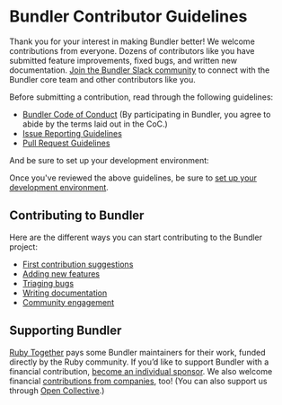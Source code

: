 # Bundler Contributor Guidelines

Thank you for your interest in making Bundler better! We welcome contributions from everyone. Dozens of contributors like you have submitted feature improvements, fixed bugs, and written new documentation. [Join the Bundler Slack community](http://slack.bundler.io/) to connect with the Bundler core team and other contributors like you.

Before submitting a contribution, read through the following guidelines:

* [Bundler Code of Conduct](https://github.com/bundler/bundler/blob/master/CODE_OF_CONDUCT.md) (By participating in Bundler, you agree to abide by the terms laid out in the CoC.)
* [Issue Reporting Guidelines](https://github.com/bundler/bundler/blob/master/doc/contributing/ISSUES.md)
* [Pull Request Guidelines](https://github.com/bundler/bundler/blob/master/doc/development/PULL_REQUESTS.md)

And be sure to set up your development environment:

Once you've reviewed the above guidelines, be sure to [set up your development environment](https://github.com/bundler/bundler/blob/master/doc/development/SETUP.md).

## Contributing to Bundler

Here are the different ways you can start contributing to the Bundler project:

* [First contribution suggestions](https://github.com/bundler/bundler/blob/master/doc/contributing/HOW_YOU_CAN_HELP.md)
* [Adding new features](https://github.com/bundler/bundler/blob/master/doc/development/NEW_FEATURES.md)
* [Triaging bugs](https://github.com/bundler/bundler/blob/master/doc/contributing/BUG_TRIAGE.md)
* [Writing documentation](https://github.com/bundler/bundler/blob/master/doc/documentation/WRITING.md)
* [Community engagement](https://github.com/bundler/bundler/blob/master/doc/contributing/COMMUNITY.md)


## Supporting Bundler

[Ruby Together](https://rubytogether.org/) pays some Bundler maintainers for their work, funded directly by the Ruby community. If you’d like to support Bundler with a financial contribution, [become an individual sponsor](https://rubytogether.org/developers#plans). We also welcome financial [contributions from companies](https://rubytogether.org/companies#plans), too! (You can also support us through [Open Collective](https://opencollective.com/rubytogether).)
